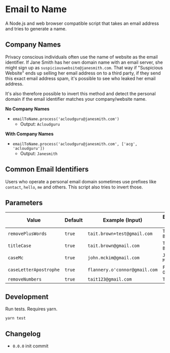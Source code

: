 # Email to Name
A Node.js and web browser compatible script that takes an email address and tries to generate a name.

## Company Names
Privacy conscious individuals often use the name of website as the email identifier. If Jane Smith has her own domain name with an email server, she might sign up as `suspiciouswebsite@janesmith.com`. That way if "Suspicious Website" ends up selling her email address on to a third party, if they send this exact email address spam, it's possible to see who leaked her email address.

It's also therefore possible to invert this method and detect the personal domain if the email identifier matches your company/website name.

**No Company Names**
- `emailToName.process('acloudguru@janesmith.com')`
  - Output: `Acloudguru`

**With Company Names**
- `emailToName.process('acloudguru@janesmith.com', ['acg', 'acloudguru'])`
  - Output: `Janesmith`

## Common Email Identifiers
Users who operate a personal email domain sometimes use prefixes like `contact`, `hello`, `me` and others. This script also tries to invert those.

## Parameters

Value | Default | Example (Input) | Example (On) | Example (Off)
--- | --- | --- | --- | ---
`removePlusWords` | `true` | `tait.brown+test@gmail.com` | `Tait Brown` | `Tait Brown+test`
`titleCase` | `true` | `tait.brown@gmail.com` | `Tait Brown` | `tait brown`
`caseMc` | `true` | `john.mckim@gmail.com` | `John McKim` | `John Mckim`
`caseLetterApostrophe` | `true` | `flannery.o'connor@gmail.com` | `Flannery O'Connor` | `Flannery O'connor`
`removeNumbers` | `true` | `tait123@gmail.com` | `Tait` | `Tait123`

## Development

Run tests. Requires yarn.

`yarn test`

## Changelog
- `0.0.0` init commit